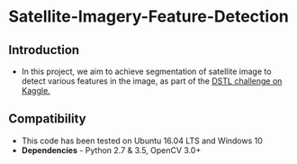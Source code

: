 # Satellite-Imagery-Feature-Detection

## Introduction

* In this project, we aim to achieve segmentation of satellite image to detect various features in the image, as part of the [DSTL challenge on Kaggle.](https://www.kaggle.com/c/dstl-satellite-imagery-feature-detection#description)

## Compatibility

* This code has been tested on Ubuntu 16.04 LTS and Windows 10
* **Dependencies** - Python 2.7 & 3.5, OpenCV 3.0+


